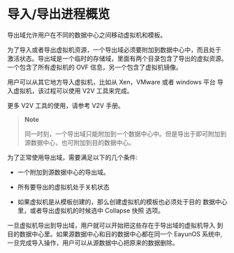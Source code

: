 # 导入/导出进程概览

导出域允许用户在不同的数据中心之间移动虚拟机和模板。

为了导入或者导出虚拟机资源，一个导出域必须要附加到数据中心中，而且处于
激活状态。导出域是一个临时的存储域，里面有两个目录包含了导出的虚拟资源。
一个包含了所有虚拟机的 OVF 信息，另一个包含了虚拟机镜像。

用户可以从其它地方导入虚拟机，比如从 Xen，VMware 或者 windows 平台
导入虚拟机，该过程可以使用 V2V 工具来完成。

更多 V2V 工具的使用，请参考 V2V 手册。

> **Note**
>
> 同一时刻，一个导出域只能附加到一个数据中心中。但是导出于即可附加到
> 源数据中心，也可附加到目的数据中心。

为了正常使用导出域，需要满足以下的几个条件:

-   一个附加到源数据中心的导出域。

-   所有要导出的虚拟机处于关机状态

-   如果虚拟机是从模板创建的，那么创建虚拟机的模板也必须处于目的
    数据中心里，或者导出虚拟机的时候选中 Collapse 快照 选项。

一旦虚拟机导出到导出域，用户就可以开始把这些存在于导出域的虚拟机导入
到目的数据中心里。如果源数据中心和目的数据中心都在同一个 EayunOS 系统中,
一旦完成导入操作，用户可以从源数据中心把原来的数据删除。
